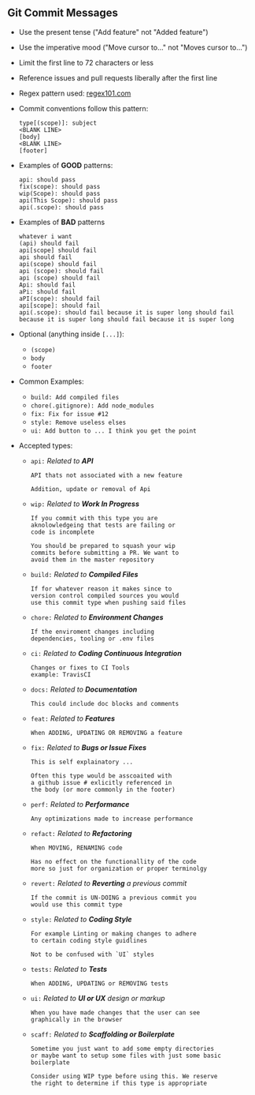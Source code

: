 ## Git Commit Messages

* Use the present tense ("Add feature" not "Added feature")
* Use the imperative mood ("Move cursor to..." not "Moves cursor to...")
* Limit the first line to 72 characters or less
* Reference issues and pull requests liberally after the first line

* Regex pattern used: [regex101.com](https://regex101.com/r/zZfwvc/1)

* Commit conventions follow this pattern:
    ```
    type[(scope)]: subject
    <BLANK LINE>
    [body]
    <BLANK LINE>
    [footer]
    ```
        
* Examples of **GOOD** patterns:
    
    ```
    api: should pass
    fix(scope): should pass
    wip(Scope): should pass
    api(This Scope): should pass
    api(.scope): should pass
    ```
    
* Examples of **BAD** patterns
    ```
    whatever i want
    (api) should fail
    api[scope] should fail
    api should fail
    api(scope) should fail
    api (scope): should fail
    api (scope) should fail
    Api: should fail
    aPi: should fail
    aPI(scope): should fail
    api[scope]: should fail
    api(.scope): should fail because it is super long should fail because it is super long should fail because it is super long
    ```
    
* Optional (anything inside `[...]`):    
    * `(scope)`
    * `body`
    * `footer`
    
* Common Examples:
    * `build: Add compiled files`
    * `chore(.gitignore): Add node_modules`
    * `fix: Fix for issue #12`
    * `style: Remove useless elses`
    * `ui: Add button to ... I think you get the point`
 
* Accepted types:

    * `api:` *Related to **API***
        ```
        API thats not associated with a new feature
        
        Addition, update or removal of Api
        ```
    * `wip:` *Related to **Work In Progress***
        ```
        If you commit with this type you are
        aknolowledgeing that tests are failing or 
        code is incomplete
        
        You should be prepared to squash your wip
        commits before submitting a PR. We want to 
        avoid them in the master repository
        ```
    * `build:`  *Related to **Compiled Files***
        ```
        If for whatever reason it makes since to
        version control compiled sources you would
        use this commit type when pushing said files
        ```
    * `chore:`  *Related to **Environment Changes***
        ```
        If the enviroment changes including 
        dependencies, tooling or .env files
        ```
    * `ci:`     *Related to **Coding Continuous Integration***
        ```
        Changes or fixes to CI Tools
        example: TravisCI
        ```
    * `docs:`   *Related to **Documentation***
        ```
        This could include doc blocks and comments 
        ```
    * `feat:`   *Related to **Features***
        ```
        When ADDING, UPDATING OR REMOVING a feature 
        ```
    * `fix:`    *Related to **Bugs or Issue Fixes***
        ```
        This is self explainatory ...
        
        Often this type would be asscoaited with
        a github issue # exlicitly referenced in
        the body (or more commonly in the footer)
        ```
    * `perf:`   *Related to **Performance***
        ```
        Any optimizations made to increase performance 
        ```
    * `refact:` *Related to **Refactoring***
        ```
        When MOVING, RENAMING code
        
        Has no effect on the functionallity of the code
        more so just for organization or proper terminolgy 
        ```
    * `revert:` *Related to **Reverting** a previous commit*
        ```
        If the commit is UN-DOING a previous commit you
        would use this commit type
        ```
    * `style:`  *Related to **Coding Style***
        ```
        For example Linting or making changes to adhere
        to certain coding style guidlines
        
        Not to be confused with `UI` styles
        ```
    * `tests:`  *Related to **Tests***
        ```
        When ADDING, UPDATING or REMOVING tests 
        ```
    * `ui:`     *Related to **UI or UX** design or markup*
        ```
        When you have made changes that the user can see
        graphically in the browser 
        ```
    * `scaff:`  *Related to **Scaffolding or Boilerplate***
        ```
        Sometime you just want to add some empty directories
        or maybe want to setup some files with just some basic
        boilerplate
        
        Consider using WIP type before using this. We reserve
        the right to determine if this type is appropriate 
        ```
